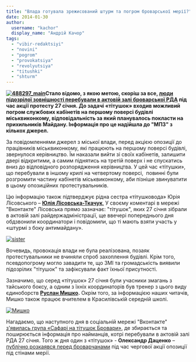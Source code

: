 ```yaml
---
title: "Влада готувала зрежисований штурм та погром броварської мерії?"
date: 2014-01-30
author: 
  username: "kachor"
  display_name: "Андрій Качор"
tags: 
  - "vibir-redaktsiyi"
  - "novini"
  - "pogrom"
  - "provokatsiya"
  - "revolyutsiya"
  - "titushki"
  - "shturm"
---
```


**[![488297_main](https://mpz.brovary.org/wp-content/uploads/2014/01/488297_main.jpg)](https://mpz.brovary.org/wp-content/uploads/2014/01/488297_main.jpg)Стало відомо, з якою метою, скоріш за все, [люди підозрілої зовнішності перебували в актовій залі броварської РДА](https://mpz.brovary.org/brovarchanam-vdalos-u-mirniy-sposib-vignati-titushok-z-miskradi-foto-video/) під час акції протесту 27 січня. До задачі «тітушок» входив можливий погром службових кабінетів на першому поверсі будівлі міськвиконкому, відповідальність за який планувалось покласти на прихильників Майдану. Інформація про це надійшла до "МПЗ" з кількох джерел.**

За повідомленнями джерел з міської влади, перед акцією опозиції до працівників міськвиконкому, які працюють на першому поверсі будівлі, звернулося керівництво. Їм наказали вийти зі своїх кабінетів, залишити двері відкритими, а самим піднятись на третій поверх і не спускатись вниз до відповідного розпорядження керівництва. У цей час «тітушки», що перебували в іншому крилі на четвертому поверсі,  повинні були розгромити частину кабінетів міськвиконкому, аби пізніше звинуватити в цьому опозиційних протестувальників.

Цю інформацію також підтверджує рідна сестра «тітушковода» Юрія Лісовського – [**Юлія Лісовська-Ткачук**.](http://vk.com/id88406216) У своєму коментарі в мережі "Вконтакте" Лісовська прямо зазначає: "тітушок", яких 27 січня зібрали в актовій залі райдержадміністрації, ще ввечері попереднього дня обдзвонили координатори і повідомили, що ті мають взяти участь у «штурмі з боку антимайдану».

[![sister](https://mpz.brovary.org/wp-content/uploads/2014/01/sister.jpg)](https://mpz.brovary.org/wp-content/uploads/2014/01/sister.jpg)

Вочевидь, провокація влади не була реалізована, позаяк протестувальники не вчиняли спроб захоплення будівлі. Крім того, псевдопогрому могло завадити те, що ЗМІ та громадськість виявили підозрілих "тітушок" та зафіксували факт їхньої присутності.

Зазначимо, що серед «тітушок» 27 січня були учасники змагань з тайського боксу, а одним з їхніх координаторів був тренер з цього виду єдиноборств **[Руслан Мишко](https://vk.com/videos-59585225?z=video-59585225_167477780%2Fclub59585225).** Окрім того, за інформацією наших читачів, Мишко також працює вчителем в Красилівській середній школі.

[![Мишко](https://mpz.brovary.org/wp-content/uploads/2014/01/Mishko.jpg)](https://mpz.brovary.org/wp-content/uploads/2014/01/Mishko.jpg)

Нагадаємо, що наступного дня в соціальній мережі "Вконтакте" [з'явилась група «Сафарі на тітушок Бровари»](https://mpz.brovary.org/na-brovarskih-titushok-planuyut-vlashtuvati-safari/), де збирається та поширюється інформація про найманців, котрі перебували в актовій залі РДА 27 січня. Того ж дня один з «тітушок» - **Олександр Даценко** – [публічно розкаявся перед броварчанами](https://mpz.brovary.org/brovarskiy-titushka-pokayavsya-pered-lyudmi-ta-zapevniv-shho-vin-z-narodom-video/) під час чергової акції опозиції під стінами мерії.
